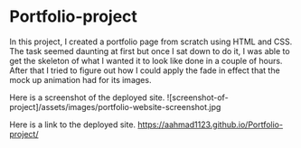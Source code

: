 # Portfolio-project
In this project, I created a portfolio page from scratch using HTML and CSS. The task seemed daunting at first but once I sat down to do it, I was able to get the skeleton of what I wanted it to look like done in a couple of hours. After that I tried to figure out how I could apply the fade in effect that the mock up animation had for its images. 

Here is a screenshot of the deployed site.
![screenshot-of-project]/assets/images/portfolio-website-screenshot.jpg

Here is a link to the deployed site.
https://aahmad1123.github.io/Portfolio-project/
